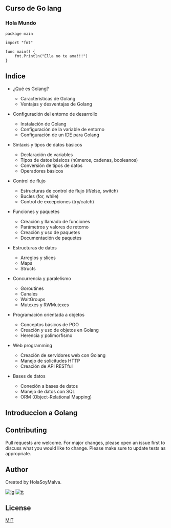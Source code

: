 ## Curso de Go lang

### Hola Mundo

```golang
package main

import "fmt"

func main() {
	fmt.Println("Ella no te ama!!!")
}
```
## Indice

* ¿Qué es Golang?
  * Características de Golang
  * Ventajas y desventajas de Golang

* Configuración del entorno de desarrollo
  * Instalación de Golang
  * Configuración de la variable de entorno
  * Configuración de un IDE para Golang
  
* Sintaxis y tipos de datos básicos
  * Declaración de variables
  * Tipos de datos básicos (números, cadenas, booleanos)
  * Conversión de tipos de datos
  * Operadores básicos
  
* Control de flujo
  * Estructuras de control de flujo (if/else, switch)
  * Bucles (for, while)
  * Control de excepciones (try/catch)
  
* Funciones y paquetes
  * Creación y llamado de funciones
  * Parámetros y valores de retorno
  * Creación y uso de paquetes
  * Documentación de paquetes
  
* Estructuras de datos
  * Arreglos y slices
  * Maps
  * Structs
  
* Concurrencia y paralelismo
  * Goroutines
  * Canales
  * WaitGroups
  * Mutexes y RWMutexes

* Programación orientada a objetos
  * Conceptos básicos de POO
  * Creación y uso de objetos en Golang
  * Herencia y polimorfismo
  
* Web programming
  * Creación de servidores web con Golang
  * Manejo de solicitudes HTTP
  * Creación de API RESTful
  
* Bases de datos
  * Conexión a bases de datos
  * Manejo de datos con SQL
  * ORM (Object-Relational Mapping)


## Introduccion a Golang


## Contributing 

Pull requests are welcome. For major changes, please open an issue first to discuss what you would like to change.
Please make sure to update tests as appropriate.

## Author
Created by HolaSoyMalva.

[![ig]][ig-link] [![tt]][tt-link]

## License
[MIT](https://choosealicense.com/licenses/mit/)


[ig]: https://img.shields.io/badge/Instagram-E4405F?style=flat-square&logo=instagram&logoColor=white
[fb]: https://img.shields.io/badge/Facebook-1877F2?style=flat-square&logo=facebook&logoColor=white
[tt]: https://img.shields.io/badge/tiktok-000000?style=flat-square&logo=tiktok&logoColor=white

[ig-link]: https://www.instagram.com/malvabombom/
[tt-link]: https://www.tiktok.com/@malvabombom


